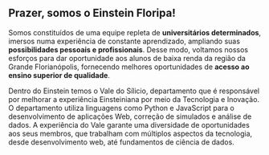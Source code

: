 ## Prazer, somos o Einstein Floripa!

Somos constituídos de uma equipe repleta de **universitários determinados**, imersos numa experiência de constante aprendizado, ampliando suas **possibilidades pessoais e profissionais**.
Desse modo, voltamos nossos esforços para dar oportunidade aos alunos de baixa renda da região da Grande Florianópolis, fornecendo melhores oportunidades de **acesso ao ensino superior de qualidade**.

Dentro do Einstein temos o Vale do Sílicio, departamento que é responsável por melhorar a experiência Einsteiniana por meio da Tecnologia e Inovação. O departamento utiliza linguagens como Python e JavaScript para o desenvolvimento de aplicações Web, correção de simulados e análise de dados. A experiência do Vale garante uma diversidade de oportunidades aos seus membros, que trabalham com múltiplos aspectos da tecnologia, desde desenvolvimento web, até fundamentos de ciência de dados.
